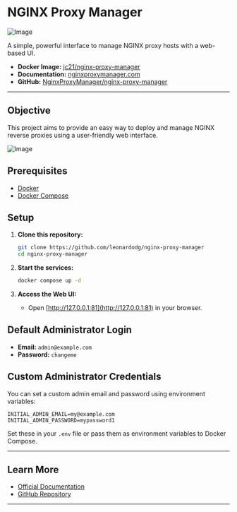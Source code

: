 # NGINX Proxy Manager
![Image](https://camo.githubusercontent.com/a0d453df6c842b098350e3d6bd0a739e7e53b093d51ddfee820b38d42b4382fc/68747470733a2f2f6e67696e7870726f78796d616e616765722e636f6d2f6769746875622e706e67)

A simple, powerful interface to manage NGINX proxy hosts with a web-based UI.

- **Docker Image:** [jc21/nginx-proxy-manager](https://hub.docker.com/r/jc21/nginx-proxy-manager)
- **Documentation:** [nginxproxymanager.com](https://nginxproxymanager.com/)
- **GitHub:** [NginxProxyManager/nginx-proxy-manager](https://github.com/NginxProxyManager/nginx-proxy-manager)

---

## Objective

This project aims to provide an easy way to deploy and manage NGINX reverse proxies using a user-friendly web interface.

![Image](https://github.com/user-attachments/assets/460bae9e-36cf-4835-bf45-f04449c5c923)

## Prerequisites

- [Docker](https://docs.docker.com/get-docker/)
- [Docker Compose](https://docs.docker.com/compose/)

## Setup

1. **Clone this repository:**
    ```sh
    git clone https://github.com/leonardodg/nginx-proxy-manager
    cd nginx-proxy-manager
    ```

2. **Start the services:**
    ```sh
    docker compose up -d
    ```

3. **Access the Web UI:**
    - Open [http://127.0.0.1:81](http://127.0.0.1:81) in your browser.

## Default Administrator Login

- **Email:** `admin@example.com`
- **Password:** `changeme`

## Custom Administrator Credentials

You can set a custom admin email and password using environment variables:

```env
INITIAL_ADMIN_EMAIL=my@example.com
INITIAL_ADMIN_PASSWORD=mypassword1
```

Set these in your `.env` file or pass them as environment variables to Docker Compose.

---

## Learn More

- [Official Documentation](https://nginxproxymanager.com/)
- [GitHub Repository](https://github.com/NginxProxyManager/nginx-proxy-manager)

---